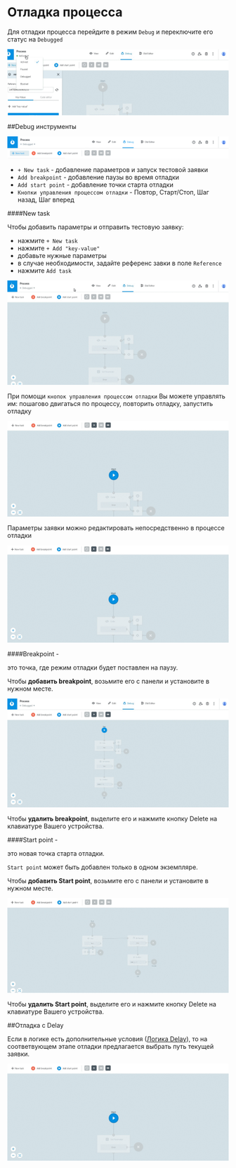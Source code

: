 # Отладка процесса

Для отладки процесса перейдите в режим `Debug` и переключите его статус на `Debugged`

![](../img/dashboard/debug.gif)

##Debug инструменты

![](../img/dashboard/debug_buttons.png)

* `+ New task` - добавление параметров и запуск тестовой заявки
* `Add breakpoint` - добавление паузы во время отладки
* `Add start point` - добавление точки старта отладки
* `Кнопки управления процессом отладки` - Повтор, Старт/Стоп, Шаг назад, Шаг вперед


####New task

Чтобы добавить параметры и отправить тестовую заявку:

* нажмите `+ New task`
* нажмите `+ Add "key-value"`
* добавьте нужные параметры
* в случае необходимости, задайте референс завки в поле `Reference`
* нажмите `Add task`

![](../img/dashboard/new_task_debug.gif)

При помощи `кнопок управления процессом отладки` Вы можете управлять им: пошагово двигаться по процессу, повторить отладку, запустить отладку

![](../img/dashboard/debug_way.gif)

Параметры заявки можно редактировать непосредственно в процессе отладки

![](../img/dashboard/new_param_debug.gif)

####Breakpoint -

это точка, где режим отладки будет поставлен на паузу.

Чтобы **добавить breakpoint**, возьмите его с панели и установите в нужном месте.

![](../img/dashboard/breakpoint_add.gif)

Чтобы **удалить breakpoint**, выделите его и нажмите кнопку Delete на клавиатуре Вашего устройства.


####Start point -

это новая точка старта отладки.

`Start point` может быть добавлен только в одном экземпляре.

Чтобы **добавить Start point**, возьмите его с панели и установите в нужном месте.

![](../img/dashboard/add_start_point.gif)

Чтобы **удалить Start point**, выделите его и нажмите кнопку Delete на клавиатуре Вашего устройства.


##Отладка с Delay

Если в логике есть дополнительные условия ([Логика Delay](https://doc.corezoid.com/ru/interface/nodes/timer.html)),
то на соответвующем этапе отладки предлагается выбрать путь текущей заявки.

![](../img/dashboard/dabug_delay.gif)



